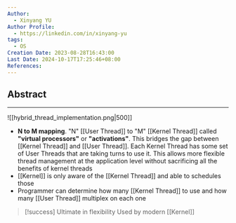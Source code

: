 ```yaml
---
Author:
  - Xinyang YU
Author Profile:
  - https://linkedin.com/in/xinyang-yu
tags:
  - OS
Creation Date: 2023-08-28T16:43:00
Last Date: 2024-10-17T17:25:46+08:00
References: 
---
```

## Abstract
---
![[hybrid_thread_implementation.png|500]]

- **N to M mapping**.  "N" [[User Thread]] to "M" [[Kernel Thread]] called **"virtual processors"** or **"activations"**. This bridges the gap between [[Kernel Thread]] and [[User Thread]]. Each Kernel Thread has some set of User Threads that are taking turns to use it. This allows more flexible thread management at the application level without sacrificing all the benefits of kernel threads
- [[Kernel]] is only aware of the [[Kernel Thread]] and able to schedules those
- Programmer can determine how many [[Kernel Thread]]  to use and how many [[User Thread]] multiplex on each one

>[!success] Ultimate in flexibility
> Used by modern [[Kernel]]
